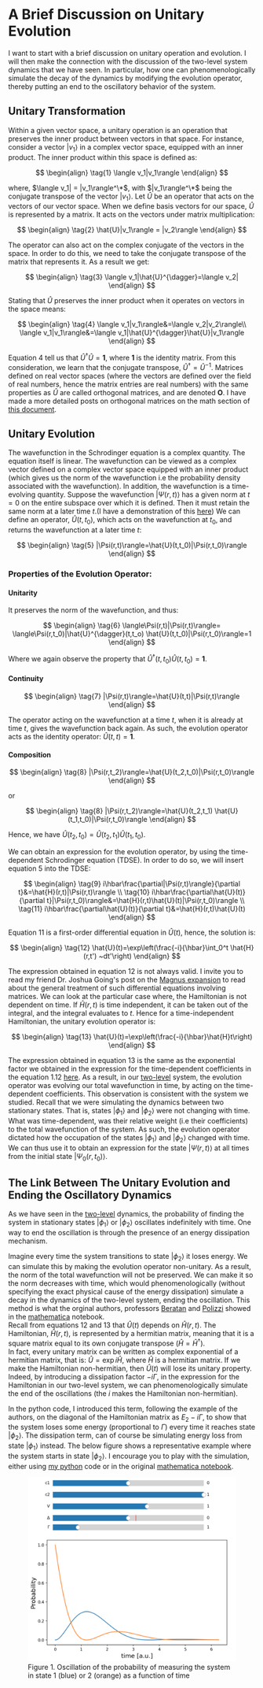 # A Brief Discussion on Unitary Evolution

I want to start with a brief discussion on unitary operation and evolution. I will then make the connection with the discussion of
the two-level system dynamics 
that we have seen. In particular, how one can phenomenologically simulate the decay of the dynamics by modifying the evolution operator, thereby putting an end to the oscillatory 
behavior of the system.

## Unitary Transformation
 

Within a given vector space, a unitary operation is an operation that preserves the inner product between vectors 
in that space. For instance, consider a vector $|v_1\rangle$
in a complex vector space, equipped with an inner product. The inner product within this space 
is defined as:

$$
\begin{align}
\tag{1}
\langle v_1|v_1\rangle
\end{align}
$$

where, $\langle v_1| = |v_1\rangle^\*$, with $|v_1\rangle^\*$ being the conjugate transpose of the vector $|v_1\rangle$.
Let $\hat{U}$ be an operator that acts on the vectors of our vector space. 
When we define basis vectors for our space, $\hat{U}$ is represented by a matrix.
It acts on the vectors under matrix multiplication:

$$
\begin{align}
\tag{2}
\hat{U}|v_1\rangle = |v_2\rangle
\end{align}
$$

The operator can also act on the complex conjugate of the vectors in the space. In order to do this, 
we need to take the conjugate transpose of the matrix that represents it. As a result we get:

$$
\begin{align}
\tag{3}
\langle v_1|\hat{U}^{\dagger}=\langle v_2|
\end{align}
$$

Stating that $\hat{U}$ preserves the inner product when it operates on vectors in the space means:

$$
\begin{align}
\tag{4}
\langle v_1|v_1\rangle&=\langle v_2|v_2\rangle\\
\langle v_1|v_1\rangle&=\langle v_1|\hat{U}^{\dagger}\hat{U}|v_1\rangle
\end{align}
$$

Equation 4 tell us that $\hat{U}^{\dagger}\hat{U}=\mathbf{1}$, where $\mathbf{1}$ is the identity matrix.
From this consideration, 
we learn that the conjugate transpose, $\hat{U}^{\dagger}=\hat{U}^{-1}$.
Matrices defined on real vector spaces (where the vectors are defined over the field of real numbers, hence the matrix entries are real numbers) 
with the same properties as $\hat{U}$ are
called orthogonal matrices, and are denoted $\mathbf{O}$. I have made a more detailed posts on orthogonal matrices
on the math section of [this document](Quantum_dynamics_two_levelsystem.pdf).

## Unitary Evolution

The wavefunction in the Schrodinger equation is a complex quantity. The equation itself is linear. 
The wavefunction can be viewed as a complex vector defined on a complex vector space equipped with an inner product (which gives us
the norm of the wavefunction i.e the probability density associated with the wavefunction). 
In addition, the wavefunction is a time-evolving quantity. Suppose the wavefunction $|\Psi(r,t)\rangle$ 
has a given norm at $t=0$ on the entire
subspace over which it is defined. Then it must retain the same norm at a later time $t$.(I have a demonstration of this [here](../Miscellaneous/slides/Prob_densisty_current_momentum.pdf))
We can define an operator, $\hat{U}(t,t_0)$, which acts on the wavefunction at $t_0$, and returns the wavefunction at a later time $t$:

$$
\begin{align}
\tag{5}
|\Psi(r,t)\rangle=\hat{U}(t,t_0)|\Psi(r,t_0)\rangle
\end{align}
$$

### Properties of the Evolution Operator: 

#### Unitarity 

It preserves the norm of the wavefunction, and thus:

$$
\begin{align}
\tag{6}
\langle\Psi(r,t)|\Psi(r,t)\rangle= \langle\Psi(r,t_0)|\hat{U}^{\dagger}(t,t_o)  \hat{U}(t,t_0)|\Psi(r,t_0)\rangle=1
\end{align}
$$

Where we again observe the property that $\hat{U}^{\dagger}(t,t_0)\hat{U}(t,t_0)=\mathbf{1}$.

#### Continuity

$$
\begin{align}
\tag{7}
|\Psi(r,t)\rangle=\hat{U}(t,t)|\Psi(r,t)\rangle
\end{align}
$$

The operator acting on the wavefunction at a time $t$, when it is already at time $t$, gives the wavefunction back again. 
As such, the evolution operator acts as the identity operator: $\hat{U}(t,t)=\mathbf{1}$.

#### Composition 

$$
\begin{align}
\tag{8}
|\Psi(r,t_2)\rangle=\hat{U}(t_2,t_0)|\Psi(r,t_0)\rangle
\end{align}
$$

or 

$$
\begin{align}
\tag{8}
|\Psi(r,t_2)\rangle=\hat{U}(t_2,t_1) \hat{U}(t_1,t_0)|\Psi(r,t_0)\rangle
\end{align}
$$

Hence, we have $\hat{U}(t_2,t_0)=\hat{U}(t_2,t_1) \hat{U}(t_1,t_0)$.

We can obtain an expression for the evolution operator, by using the time-dependent Schrodinger equation (TDSE).
In order to do so, we will insert equation 5 into the TDSE:

$$
\begin{align}
\tag{9}
i\hbar\frac{\partial|\Psi(r,t)\rangle}{\partial t}&=\hat{H}(r,t)|\Psi(r,t)\rangle \\
\tag{10}
i\hbar\frac{\partial\hat{U}(t)}{\partial t}|\Psi(r,t_0)\rangle&=\hat{H}(r,t)\hat{U}(t)|\Psi(r,t_0)\rangle \\
\tag{11}
i\hbar\frac{\partial\hat{U}(t)}{\partial t}&=\hat{H}(r,t)\hat{U}(t)
\end{align}
$$

Equation 11 is a first-order differential equation in $\hat{U}(t)$, hence, the solution is: 

$$
\begin{align}
\tag{12}
\hat{U}(t)=\exp\left(\frac{-i}{\hbar}\int_0^t \hat{H}(r,t') ~dt'\right)
\end{align}
$$

The expression obtained in equation 12 is not always valid. I invite you to read my friend Dr. Joshua Going's post on the [Magnus expansion](https://joshuagoings.com/2017/06/15/magnus/) to read about the general treatment of such differential equations involving matrices.
We can look at the particular case where, the Hamiltonian is not dependent on time.
If $\hat{H}(r,t)$ is time independent, it can be taken out of the integral, and the integral evaluates to $t$.
Hence for a time-independent Hamiltonian, the unitary evolution operator is:

$$
\begin{align}
\tag{13}
\hat{U}(t)=\exp\left(\frac{-i}{\hbar}\hat{H}t\right)
\end{align}
$$

The expression obtained in equation 13 is the same as the exponential factor we obtained in the expression for the time-dependent coefficients
in the equation 1.12 [here](/twolvl.md). As a result, in our [two-level](/twolvl.md) system, 
the evolution operator was evolving our total wavefunction in time, by acting on the time-dependent coefficients. 
This observation is consistent with the system we studied. Recall that we were simulating the dynamics between two stationary states. That is, 
states $|\phi_1\rangle$ and $|\phi_2\rangle$ were not changing with time. What was time-dependent, was their relative weight (i.e their coefficients)
to the total wavefunction of the system. As such, the evolution operator dictated how the occupation of the states $|\phi_1\rangle$ and $|\phi_2\rangle$ changed with time.
We can thus use it to obtain an expression for the state $|\Psi(r,t)\rangle$ at all times from the initial state $|\Psi_0(r,t_0)\rangle$.

## The Link Between The Unitary Evolution and Ending the Oscillatory Dynamics

As we have seen in the [two-level](/twolvl.md) dynamics, 
the probability of finding the system in stationary states $|\phi_1\rangle$ or $|\phi_2\rangle$ oscillates indefinitely with time. 
One way to end the oscillation is through the presence of an energy dissipation mechanism.  

Imagine every time the system transitions to
 state $|\phi_2\rangle$ it loses energy. We can simulate this by making the evolution operator non-unitary. As a result, the norm of the total 
 wavefunction will not be preserved. We can make it so the norm decreases with time, which would phenomenologically (without specifying the exact physical cause of the energy dissipation) simulate a decay in the dynamics of the two-level system, ending the oscillation. This method is what the orginal authors, 
 professors [Beratan](https://beratanlab.chem.duke.edu/) and [Polizzi](https://www.polizzilab.org/) showed in the [mathematica](https://pubs.acs.org/doi/10.1021/acs.jchemed.5b00662) notebook.    
 Recall from equations 12 and 13 that $\hat{U}(t)$ depends on $\hat{H}(r,t)$. The Hamiltonian, $\hat{H}(r,t)$,
 is represented by a hermitian matrix, meaning that it is a square matrix equal to its own conjugate transpose $\left(\hat{H}=\hat{H}^{\dagger}\right)$.  
 In fact, every unitary matrix can be written as complex exponential of a hermitian matrix, that is: $\hat{U}=\exp{i\hat{H}}$, where $\hat{H}$ is a hermitian matrix.
 If we make the Hamiltonian non-hermitian, then $\hat{U}(t)$ will lose its unitary property. Indeed, by introducing a dissipation factor $-i\Gamma$,
 in the expression for the Hamiltonian in our two-level system, we can phenomenologically simulate the end of the oscillations (the $i$ makes the Hamiltonian non-hermitian).  
 
 In the python code, 
 I introduced this term, following the example of the authors, on the diagonal of the Hamiltonian matrix as $E_2-i\Gamma$, to show that the system loses some energy (proportional to $\Gamma$) every time it reaches state $|\phi_2\rangle$. The dissipation term, can of course be simulating energy loss from state $|\phi_1\rangle$ instead.
 The below figure shows a representative example where the system starts in state $|\phi_2\rangle$. I encourage you to play with the simulation, either using
 [my python](https://github.com/kekeedme/qdwtd/blob/main/two_levelsystem_withending.py) code or in the original [mathematica notebook](https://pubs.acs.org/doi/10.1021/acs.jchemed.5b00662).
 
 <figure>
    <img src="/projects/quantumdynamics/images/dynamics_dissipation.png" alt="figure">
    <figcaption>Figure 1. Oscillation of the probability of measuring the system in state 1 (blue) or 2 (orange) as a function of time  </figcaption>
</figure>   

